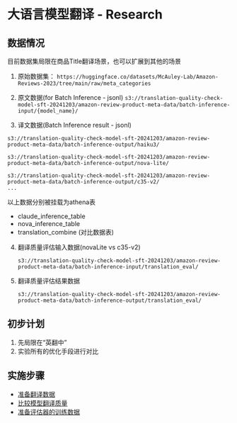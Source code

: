 # 大语言模型翻译 - Research

## 数据情况
目前数据集局限在商品Title翻译场景，也可以扩展到其他的场景 

1. 原始数据集：
```https://huggingface.co/datasets/McAuley-Lab/Amazon-Reviews-2023/tree/main/raw/meta_categories```

2. 原文数据(for Batch Inference - jsonl)
```s3://translation-quality-check-model-sft-20241203/amazon-review-product-meta-data/batch-inference-input/{model_name}/```

3. 译文数据(Batch Inference result - jsonl)
```
s3://translation-quality-check-model-sft-20241203/amazon-review-product-meta-data/batch-inference-output/haiku3/

s3://translation-quality-check-model-sft-20241203/amazon-review-product-meta-data/batch-inference-output/nova-lite/

s3://translation-quality-check-model-sft-20241203/amazon-review-product-meta-data/batch-inference-output/c35-v2/
...
```

以上数据分别被挂载为athena表
- claude_inference_table
- nova_inference_table
- translation_combine (对比数据表)

4. 翻译质量评估输入数据(novaLite vs c35-v2)

   ```s3://translation-quality-check-model-sft-20241203/amazon-review-product-meta-data/batch-inference-input/translation_eval/```

5. 翻译质量评估结果数据

   ```s3://translation-quality-check-model-sft-20241203/amazon-review-product-meta-data/batch-inference-output/translation_eval/```

## 初步计划
1. 先局限在“英翻中”
2. 实验所有的优化手段进行对比

## 实施步骤
 - [准备翻译数据](./1.data_preparation/README.md)
 - [比较模型翻译质量](./2.llm-as-a-judge/README.md)
 - [准备评估器的训练数据](./3.train_evaluator/README.md)

